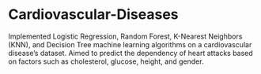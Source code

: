 # Cardiovascular-Diseases

Implemented Logistic Regression, Random Forest, K-Nearest Neighbors (KNN), and Decision Tree machine learning algorithms on a cardiovascular disease’s dataset. Aimed to predict the dependency of heart attacks based on factors such as cholesterol, glucose, height, and gender.
